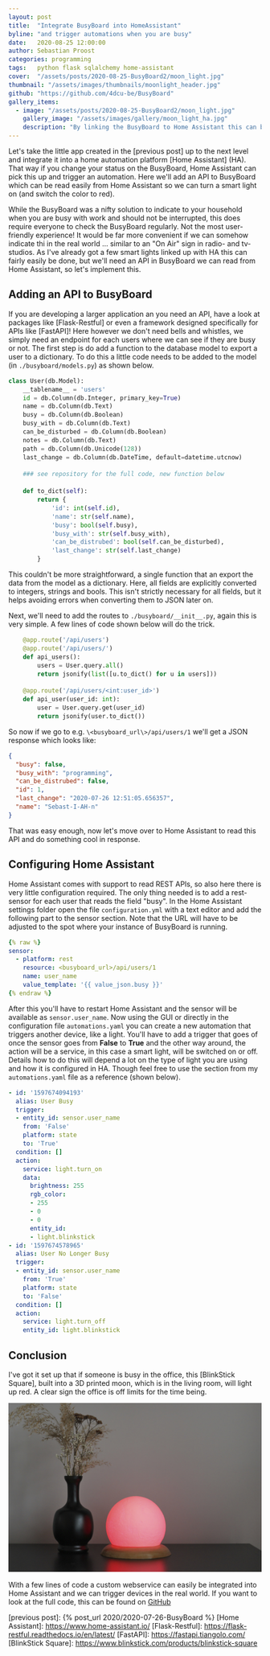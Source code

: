 ```yaml
---
layout: post
title:  "Integrate BusyBoard into HomeAssistant"
byline: "and trigger automations when you are busy"
date:   2020-08-25 12:00:00
author: Sebastian Proost
categories: programming
tags:	python flask sqlalchemy home-assistant
cover:  "/assets/posts/2020-08-25-BusyBoard2/moon_light.jpg"
thumbnail: "/assets/images/thumbnails/moonlight_header.jpg"
github: "https://github.com/4dcu-be/BusyBoard"
gallery_items:
  - image: "/assets/posts/2020-08-25-BusyBoard2/moon_light.jpg"
    gallery_image: "/assets/images/gallery/moon_light_ha.jpg"
    description: "By linking the BusyBoard to Home Assistant this can be switched on if a user indicates they are busy on the BusyBoard."
---
```


Let's take the little app created in the [previous post] up to the next level and integrate it into a home automation
platform [Home Assistant] (HA). That way if you change your status on the BusyBoard, Home Assistant can pick this up and
trigger an automation. Here we'll add an API to BusyBoard which can be read easily from Home Assistant so we can
turn a smart light on (and switch the color to red).

While the BusyBoard was a nifty solution to indicate to your household when you are busy with work and should not be 
interrupted, this does require everyone to check the BusyBoard regularly. Not the most user-friendly experience! It would be far
more convenient if we can somehow indicate thi in the real world ... similar to an "On Air" sign in radio- and tv-studios.
As I've already got a few smart lights linked up with HA this can fairly easily be done, but we'll need an API in
BusyBoard we can read from Home Assistant, so let's implement this.

## Adding an API to BusyBoard

If you are developing a larger application an you need an API, have a look at packages like [Flask-Restful]
or even a framework designed specifically for APIs like [FastAPI]! Here however we don't need bells and whistles, we 
simply need an endpoint for each users where we can see if they are busy or not. The first step is do add a function to the
database model to export a user to a dictionary. To do this a little code needs to be added to the model 
(in `./busyboard/models.py`) as shown below.

```python
class User(db.Model):
    __tablename__ = 'users'
    id = db.Column(db.Integer, primary_key=True)
    name = db.Column(db.Text)
    busy = db.Column(db.Boolean)
    busy_with = db.Column(db.Text)
    can_be_disturbed = db.Column(db.Boolean)
    notes = db.Column(db.Text)
    path = db.Column(db.Unicode(128))
    last_change = db.Column(db.DateTime, default=datetime.utcnow)

    ### see repository for the full code, new function below

    def to_dict(self):
        return {
            'id': int(self.id),
            'name': str(self.name),
            'busy': bool(self.busy),
            'busy_with': str(self.busy_with),
            'can_be_distrubed': bool(self.can_be_disturbed),
            'last_change': str(self.last_change)
        }
```

This couldn't be more straightforward, a single function that an export the data from the model as a dictionary. Here,
all fields are explicitly converted to integers, strings and bools. This isn't strictly necessary for all fields, but it
helps avoiding errors when converting them to JSON later on.

Next, we'll need to add the routes to `./busyboard/__init__.py`, again this is very simple. A few lines of code
shown below will do the trick.

```python
    @app.route('/api/users')
    @app.route('/api/users/')
    def api_users():
        users = User.query.all()
        return jsonify(list([u.to_dict() for u in users]))

    @app.route('/api/users/<int:user_id>')
    def api_user(user_id: int):
        user = User.query.get(user_id)
        return jsonify(user.to_dict())
```

So now if we go to e.g. `\<busyboard_url\>/api/users/1` we'll get a JSON response which looks like:

```json
{
  "busy": false,
  "busy_with": "programming",
  "can_be_distrubed": false,
  "id": 1,
  "last_change": "2020-07-26 12:51:05.656357",
  "name": "Sebast-I-AH-n"
}
```

That was easy enough, now let's move over to Home Assistant to read this API and do something cool in response.

## Configuring Home Assistant

Home Assistant comes with support to read REST APIs, so also here there is very little configuration required. The
only thing needed is to add a rest-sensor for each user that reads the field "busy". In the Home Assistant settings
folder open the file `configuration.yml` with a text editor and add the following part to the sensor section. Note that
the URL will have to be adjusted to the spot where your instance of BusyBoard is running.

```yaml
{% raw %}
sensor:
  - platform: rest
    resource: <busyboard_url>/api/users/1
    name: user_name
    value_template: '{{ value_json.busy }}'
{% endraw %}
```

After this you'll have to restart Home Assistant and the sensor will be available as `sensor.user_name`. Now using the
GUI or directly in the configuration file `automations.yaml` you can create a new automation that triggers another device, like a light. 
You'll have to add a trigger that goes of once the sensor goes from **False** to **True** and the other way around, the action will 
be a service, in this case a smart light, will be switched on or off. Details how to do this will depend a lot on the
type of light you are using and how it is configured in HA. Though feel free to use the section from my `automations.yaml`
file as a reference (shown below). 

```yaml
- id: '1597674094193'
  alias: User Busy
  trigger:
  - entity_id: sensor.user_name
    from: 'False'
    platform: state
    to: 'True'
  condition: []
  action:
    service: light.turn_on
    data:
      brightness: 255
      rgb_color:
      - 255
      - 0
      - 0
      entity_id:
      - light.blinkstick
- id: '1597674578965'
  alias: User No Longer Busy
  trigger:
  - entity_id: sensor.user_name
    from: 'True'
    platform: state
    to: 'False'
  condition: []
  action:
    service: light.turn_off
    entity_id: light.blinkstick

```
## Conclusion

I've got it set up that if someone is busy in the office, this [BlinkStick Square], built into a 3D printed moon, which 
is in the living room, will light up red. A clear sign the office is off limits for the time being.

![The smart light inside this moon will turn deep red if someone indicates they are busy](/assets/posts/2020-08-25-BusyBoard2/moon_light.jpg)

With a few lines of code a custom webservice can easily be integrated into Home Assistant and we can trigger devices in
the real world. If you want to look at the full code, this can be found on [GitHub](https://github.com/4dcu-be/BusyBoard)

[previous post]: {% post_url 2020/2020-07-26-BusyBoard %}
[Home Assistant]: https://www.home-assistant.io/
[Flask-Restful]: https://flask-restful.readthedocs.io/en/latest/
[FastAPI]: https://fastapi.tiangolo.com/
[BlinkStick Square]: https://www.blinkstick.com/products/blinkstick-square
